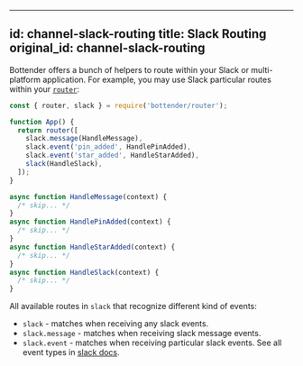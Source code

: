 
---
id: channel-slack-routing
title: Slack Routing
original_id: channel-slack-routing
---

Bottender offers a bunch of helpers to route within your Slack or multi-platform application. For example, you may use Slack particular routes within your [`router`](the-basics-routing.md):

```js
const { router, slack } = require('bottender/router');

function App() {
  return router([
    slack.message(HandleMessage),
    slack.event('pin_added', HandlePinAdded),
    slack.event('star_added', HandleStarAdded),
    slack(HandleSlack),
  ]);
}

async function HandleMessage(context) {
  /* skip... */
}
async function HandlePinAdded(context) {
  /* skip... */
}
async function HandleStarAdded(context) {
  /* skip... */
}
async function HandleSlack(context) {
  /* skip... */
}
```

All available routes in `slack` that recognize different kind of events:

- `slack` - matches when receiving any slack events.
- `slack.message` - matches when receiving slack message events.
- `slack.event` - matches when receiving particular slack events. See all event types in [slack docs](https://api.slack.com/events).